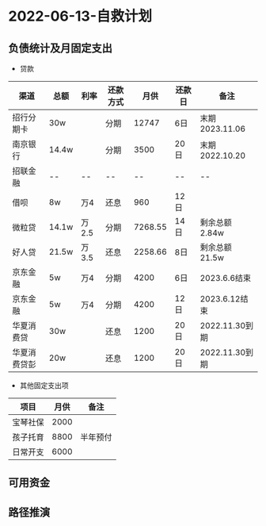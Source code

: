 # 2022-06-13-自救计划

## 负债统计及月固定支出

* 贷款

渠道      |   总额   |   利率  |  还款方式  |   月供   |   还款日   |   备注
-------- |   -----  |   --   |     --    |    --   |    --     |    --
招行分期卡 |    30w   |        |    分期   |  12747 |    6日     | 末期2023.11.06
南京银行   |    14.4w |        |    分期   |  3500 |    20日     | 末期2022.10.20
招联金融   | -- | -- | -- | -- | -- | --
借呗      |    8w    |   万4   |   还息   |    960  |   12日    |  
微粒贷     |  14.1w  |   万2.5 |   分期   | 7268.55 |    14日   | 剩余总额2.84w
好人贷     |  21.5w  |   万3.5 |   还息   | 2258.66 |     8日    | 剩余总额21.5w
京东金融    |     5w  |   万4  |   分期   | 4200     |     6日    | 2023.6.6结束
京东金融    |     5w  |   万4  |   分期   | 4200     |     12日    | 2023.6.12结束
华夏消费贷  |   30w   |        |   还息    |  1200  |    20日    | 2022.11.30到期
华夏消费贷彭 |  20w    |        |   还息    |  1200  |    20日    | 2022.11.30到期

* 其他固定支出项

项目 | 月供 | 备注
-- | -- | --
宝琴社保 |  2000 |
孩子托育 |  8800 | 半年预付
日常开支 |  6000 |




## 可用资金

## 路径推演